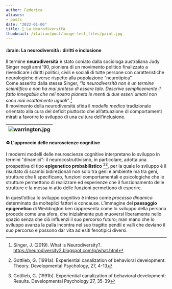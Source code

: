 ```yaml
---
author: Federica
aliases:
- posts
date: "2022-01-06"
title: 🎨 La Neurodiversità
thumbnail: /italian/post/image-test_files/paint.jpg
---
```


<h4><bold>:brain: La neurodiversità : diritti e inclusione</h4></bold>

Il termine **neurodiversità** è stato coniato dalla sociologa australiana Judy Singer negli anni ’90, pioniera di un movimento politico finalizzato a rivendicare i diritti politici, civili e sociali di tutte persone con caratteristiche neurologiche diverse rispetto alla popolazione “neurotipica”.  
Come asserito dalla stessa Singer, <em>“la neurodiversità non è un termine scientifico e non ha mai preteso di essere tale. Descrive semplicemente il fatto innegabile che nel nostro pianeta le menti di due esseri umani non sono mai esattamente uguali”</em>.[^1]  
Il movimento della neurodiversità sfida il _modello medico_ tradizionale orientato alla cura del deficit piuttosto che all’attuazione di comportamenti mirati a favorire lo sviluppo di una cultura dell’inclusione.

| ![warrington.jpg](/italian/post/image-test_files/epigenetic_warrington.jpg) | 
|:--:|

<h4><bold>♻️ L'approccio delle neuroscienze cognitive</h4></bold>

I moderni modelli delle neuroscienze cognitive interpretano lo sviluppo in termini "dinamici": il neurocostruttivismo, in particolare, adotta una prospettiva di tipo **epigenetico probabilistico** [^2][^3], per la quale lo sviluppo è il risultato di scambi bidirezionali non solo tra geni e ambiente ma tra geni, strutture che li specificano, funzioni comportamentali e psicologiche che le strutture permettono di realizzare ed esperienze che il funzionamento delle strutture e la messa in atto delle funzioni permettono di esperire.

In quest’ottica lo sviluppo cognitivo è inteso come _processo dinamico_ determinato da molteplici fattori e concause.
L’immagine del **paesaggio epigenetico** di Weddington ben rappresenta come lo sviluppo della persona procede come una sfera, che inizialmente può muoversi liberamente nello spazio senza che ciò influenzi il suo percorso futuro; man mano che lo sviluppo avanza la palla incontra nel suo tragitto pendii e valli che deviano il suo percorso e possono dar vita ad esiti fenotipici diversi.

[^1]: Singer, J. (2019). What is Neurodiversity?. https://neurodiversity2.blogspot.com/p/what.html
[^2]: Gottlieb, G. (1991a). Experiential canalization of behavioral development: Theory. Developmental Psychology, 27, 4-13
[^3]:Gottlieb, G. (1991b). Experiential canalization of behavioral development: Results. Developmental Psychology 27, 35-39